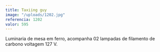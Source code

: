 ```yaml
---
title: Taxiing guy
image: "/uploads/1202.jpg"
referencia: 1202
valor: 595
---
```


Luminaria de mesa em ferro, acompanha 02 lampadas de filamento de carbono voltagem 127 V.
